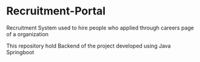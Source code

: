 # Recruitment-Portal
Recruitment System used to hire people who applied through careers page of a organization

This repository hold Backend of the project developed using Java Springboot
